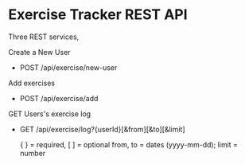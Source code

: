 Exercise Tracker REST API
=========================

Three REST services,

Create a New User
- POST /api/exercise/new-user

Add exercises
- POST /api/exercise/add

GET Users's exercise log
- GET /api/exercise/log?{userId}[&from][&to][&limit]

  { } = required, [ ] = optional
  from, to = dates (yyyy-mm-dd); limit = number

